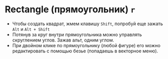 # Rectangle (прямоугольник) `r`
* Чтобы создать квадрат, жмем клавишу `Shift`, попробуй еще зажать `Alt` и `Alt + Shift`
* Потянув за круг внутри прямоугольника можно управлять скруглением углов. Зажав альт, одним углом.
* При двойном клике по прямоугольнику (любой фигуре) его можно редактировать с помощью безье (попадаешь в векторное меню).